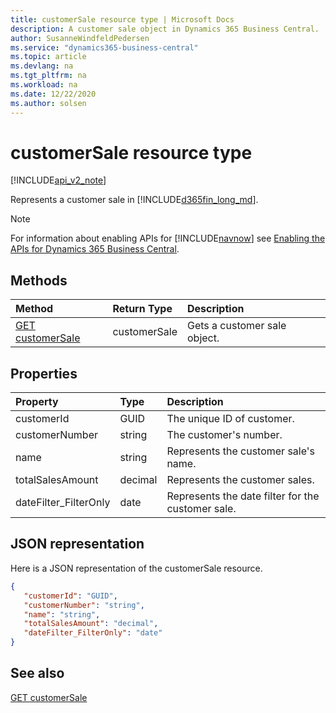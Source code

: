 ```yaml
---
title: customerSale resource type | Microsoft Docs
description: A customer sale object in Dynamics 365 Business Central.
author: SusanneWindfeldPedersen
ms.service: "dynamics365-business-central"
ms.topic: article
ms.devlang: na
ms.tgt_pltfrm: na
ms.workload: na
ms.date: 12/22/2020
ms.author: solsen
---
```


# customerSale resource type

[!INCLUDE[api_v2_note](../../includes/api_v2_note.md)]

Represents a customer sale in [!INCLUDE[d365fin_long_md](../../includes/d365fin_long_md.md)].

> [!NOTE]  
> For information about enabling APIs for [!INCLUDE[navnow](../../includes/navnow_md.md)] see [Enabling the APIs for Dynamics 365 Business Central](../enabling-apis-for-dynamics-nav.md).

## Methods
| Method | Return Type|Description |
|:--------------------|:-----------|:-------------------------|
|[GET customerSale](../api/dynamics_customerSale_Get.md)|customerSale|Gets a customer sale object.|






## Properties

| Property           | Type   |Description     |
|:-------------------|:-------|:---------------|
|customerId|GUID|The unique ID of customer.  |
|customerNumber|string|The customer's number.|
|name|string|Represents the customer sale's name.|
|totalSalesAmount|decimal|Represents the customer sales.  |
|dateFilter_FilterOnly|date|Represents the date filter for the customer sale.|


## JSON representation

Here is a JSON representation of the customerSale resource.


```json
{
   "customerId": "GUID",
   "customerNumber": "string",
   "name": "string",
   "totalSalesAmount": "decimal",
   "dateFilter_FilterOnly": "date"
}
```
## See also

[GET customerSale](../api/dynamics_customerSale_Get.md)   

